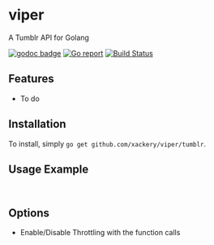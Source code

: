 # viper
A Tumblr API for Golang

[![godoc badge](https://img.shields.io/badge/godoc-reference-blue.svg)](https://godoc.org/github.com/Xackery/viper/tumblr) [![Go report](http://goreportcard.com/badge/xackery/discord)](http://goreportcard.com/report/xackery/viper/tumblr) [![Build Status](https://travis-ci.org/Xackery/discord.svg)](https://travis-ci.org/Xackery/viper/tumblr.svg?branch=master)

Features
---

* To do


Installation
----
To install, simply `go get github.com/xackery/viper/tumblr`.


Usage Example
---


```
	
```

Options
---

* Enable/Disable Throttling with the function calls